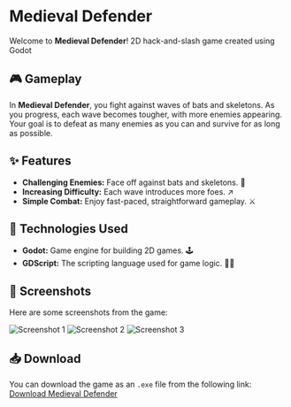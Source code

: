 # Medieval Defender

Welcome to **Medieval Defender**! 2D hack-and-slash game created using Godot

## 🎮 Gameplay
In **Medieval Defender**, you fight against waves of bats and skeletons. As you progress, each wave becomes tougher, with more enemies appearing. Your goal is to defeat as many enemies as you can and survive for as long as possible.

## ✨ Features
- **Challenging Enemies:** Face off against bats and skeletons. 🦇
- **Increasing Difficulty:** Each wave introduces more foes. ↗️
- **Simple Combat:** Enjoy fast-paced, straightforward gameplay. ⚔️

## 🚀 Technologies Used
- **Godot:** Game engine for building 2D games. 🕹️
- **GDScript:** The scripting language used for game logic. 🧑‍💻

## 📸 Screenshots
Here are some screenshots from the game:

![Screenshot 1](https://github.com/user-attachments/assets/e45026a3-20fe-48e6-8b01-8a2a0a56a732)
![Screenshot 2](https://github.com/user-attachments/assets/280a6236-6662-443f-80fe-3ae5e01e7cdf)
![Screenshot 3](https://github.com/user-attachments/assets/38461cb4-8e6d-4c73-8faa-cb297d1c7da6)

## 📥 Download
You can download the game as an `.exe` file from the following link: 
[Download Medieval Defender](https://drive.google.com/drive/folders/1BA-W8tbh2cgkMjM4htetk0IywcrnXmMC?usp=drive_link)
